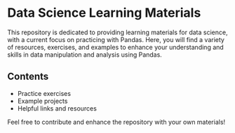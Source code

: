 # Data Science Learning Materials

This repository is dedicated to providing learning materials for data science, with a current focus on practicing with Pandas. Here, you will find a variety of resources, exercises, and examples to enhance your understanding and skills in data manipulation and analysis using Pandas.

## Contents
- Practice exercises
- Example projects
- Helpful links and resources

Feel free to contribute and enhance the repository with your own materials!